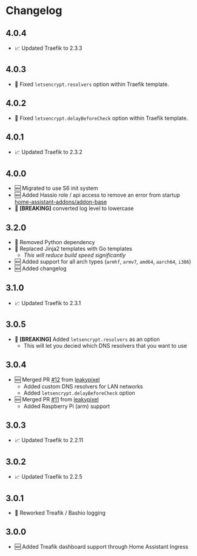 # Changelog

## 4.0.4

* 📈 Updated Traefik to 2.3.3

## 4.0.3

* 🐞 Fixed `letsencrypt.resolvers` option within Traefik template.

## 4.0.2

* 🐞 Fixed `letsencrypt.delayBeforeCheck` option within Traefik template.

## 4.0.1

* 📈 Updated Traefik to 2.3.2

## 4.0.0

* 🆕 Migrated to use S6 init system
* 🆕 Added Hassio role / api access to remove an error from startup [home-assistant-addons/addon-base](https://github.com/home-assistant-addons/addon-base/issues/41)
* 🐞 **[BREAKING]** converted log level to lowercase

## 3.2.0

* 🐞 Removed Python dependency
* 🐞 Replaced Jinja2 templates with Go templates
    * _This will reduce build speed significantly_
* 🆕 Added support for all arch types (`armhf`, `armv7`, `amd64`, `aarch64`, `i386`)
* 🆕 Added changelog

## 3.1.0

* 📈 Updated Traefik to 2.3.1

## 3.0.5

* 🐞 **[BREAKING]** Added `letsencrypt.resolvers` as an option
    * This will let you decied which DNS resolvers that you want to use

## 3.0.4

* 🆕 Merged PR [#12](https://github.com/alex3305/home-assistant-addons/pull/12) from [leakypixel](https://github.com/leakypixel)
    * Added custom DNS resolvers for LAN networks
    * Added `letsencrypt.delayBeforeCheck` option
* 🆕 Merged PR [#11](https://github.com/alex3305/home-assistant-addons/pull/11) from [leakypixel](https://github.com/leakypixel)
    * Added Raspberry Pi (arm) support

## 3.0.3

* 📈 Updated Traefik to 2.2.11

## 3.0.2

* 📈 Updated Traefik to 2.2.5

## 3.0.1

* 🐞 Reworked Treafik / Bashio logging

## 3.0.0

* 🆕 Added Treafik dashboard support through Home Assistant Ingress

